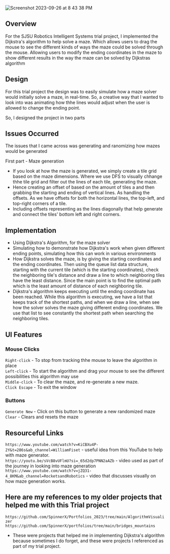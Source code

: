 ![Screenshot 2023-09-26 at 8 43 38 PM](https://github.com/SpinnerX/TrialProjects/assets/56617292/de5f892a-c994-475c-998f-6f138c2ead69)


## Overview
For the SJSU Robotics Intelligent Systems trial project, I implemented the Dijkstra's algorithm to help solve a maze. Which allows users to drag the mouse to see the different kinds of ways the maze could be solved through the mouse. Allowing users to modify the ending coordinates in the maze to show different results in the way the maze can be solved by Dijkstras algorithm


## Design
For this trial project the design was to easily simulate how a maze solver would initially solve a maze, in real-time. So, a creative way that I wanted to look into was animating how thhe lines would adjust when the user is allowed to change the ending point.

So, I designed the project in two parts

## Issues Occurred
The issues that I came across was generating and ranomizing how mazes would be generated

First part - Maze generation
- If you look at how the maze is generated, we simply create a tile grid based on the maze dimensions. Where we use DFS to visually chhange thhe tile grid and filter out the lines of each tile, generating the maze.
- Hence creating an offset of based on the amount of tiles a and then grabbing the starting and ending of vertical lines. As handling the offsets. As we have offsets for both the horizontal lines, the top-left, and top-right corners of a tile.
-  Including offsets representing as the lines diagonally that help generate and connect the tiles' bottom left and right corners.

## Implementation
- Using Dijkstra's Algorithm, for the maze solver
- Simulating how to demonstrate how Dijkstra's work when given different ending points, simulating how this can work in various environments
- How Dijkstra solves the maze, is by giving the starting coordinates and the ending coordinates. Then using the queue list data structure, starting with the current tile (which is the starting coordinates), check the neighboring tile's distance and draw a line to which neighboring tiles have the least distance. Since the main point is to find the optimal path which is the least amount of distance of each neighboring tile.
- Dijkstra's algorithm keeps executing until the ending coordinate has been reached. While this algorithm is executing, we have a list that keeps track of the shortest paths, and when we draw a line, when see how the solver solves the maze giving different ending coordinates. We use that list to see constantly the shortest path when searching the neighboring tiles.

## UI Features
### Mouse Clicks
`Right-click` - To stop from tracking thhe mouse to leave the algorithm in place \
`Left-click`  - To start the algorithm and drag your mouse to see the different possibilities this algorithm may use \
`Middle-click` - To clear the maze, and re-generate a new maze. \
`Click Escape` - To exit the window

### Buttons
`Generate New` - Click on this button to generate a new randomized maze \
`Clear` - Clears and resets the maze

## Resourceful Links
`https://www.youtube.com/watch?v=KiCBXu4P-2Y&t=286s&ab_channel=WilliamFiset` - useful idea from this YouTube to help with maze generator. \
 `https://youtu.be/sVcB8vUFlmU?si=_65d2dp7PNN2aAZb` - video used as part of the journey in looking into maze generation  \
 `https://www.youtube.com/watch?v=jZQ31-4_8KM&ab_channel=RocketsandRobotics` - video that discusses visually on how maze generation works.

## Here are my references to my older projects that helped me with this Trial project
`https://github.com/SpinnerX/Portfolios_2023/tree/main/AlgorithmVisualizer` \
`https://github.com/SpinnerX/portfolios/tree/main/bridges_mountains`
- These were projects that helped me in implementing Dijkstra's algorithm because sometimes I do forget, and these were projects I referenced as part of my trial project.
